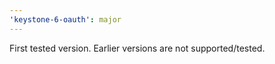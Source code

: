 ```yaml
---
'keystone-6-oauth': major
---
```


First tested version. Earlier versions are not supported/tested.
